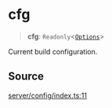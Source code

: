 # cfg

> **cfg**: `Readonly`\<[`Options`](../type-aliases/Options.md)\>

Current build configuration.

## Source

[server/config/index.ts:11](https://github.com/Elringus/Imgit/blob/cf06d86/src/server/config/index.ts#L11)
